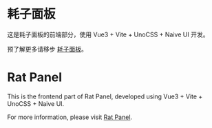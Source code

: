 # 耗子面板

这是耗子面板的前端部分，使用 Vue3 + Vite + UnoCSS + Naive UI 开发。

预了解更多请移步 [耗子面板](https://github.com/tnborg/panel)。

# Rat Panel

This is the frontend part of Rat Panel, developed using Vue3 + Vite + UnoCSS + Naive UI.

For more information, please visit [Rat Panel](https://github.com/tnborg/panel).
